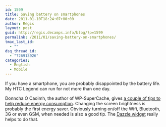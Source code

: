 ```yaml
---
id: 1599
title: Saving battery on smartphones
date: 2011-01-10T18:24:07+00:00
author: Régis
layout: post
guid: http://regis.decamps.info/blog/?p=1599
permalink: /2011/01/saving-battery-on-smartphones/
tmac_last_id:
  - ""
dsq_thread_id:
  - "726913926"
categories:
  - English
  - Mobile
---
```

If you have a smartphone, you are probably disappointed by the battery life. My HTC Legend can run for not more than one day.

Donncha O Caoimh, the author of WP-SuperCache, gives [a couple of tips to help reduce energy consumption](http://ocaoimh.ie/android-battery-saving-tips/). Changing the screen brightness is probably the first energy saver. Obviously turning on/off the Wifi, Bluetooth, 3G or even GSM, when needed is also a good tip. The [Dazzle widget](http://code.google.com/p/moonblink/wiki/Dazzle#Features) really helps to do that.
